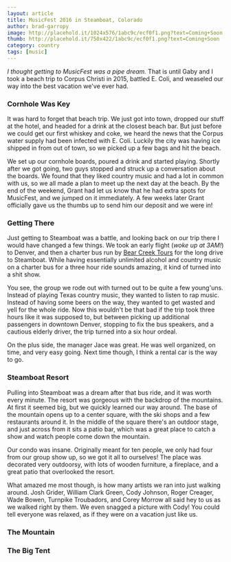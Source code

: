 ```yaml
---
layout: article
title: MusicFest 2016 in Steamboat, Colorado
author: brad-garropy
image: http://placehold.it/1024x576/1abc9c/ecf0f1.png?text=Coming+Soon
thumb: http://placehold.it/750x422/1abc9c/ecf0f1.png?text=Coming+Soon
category: country
tags: [music]
---
```


*I thought getting to MusicFest was a pipe dream.* That is until Gaby and I took a beach trip to Corpus Christi in 2015, battled E. Coli, and weaseled our way into the best vacation we've ever had.

### Cornhole Was Key

It was hard to forget that beach trip. We just got into town, dropped our stuff at the hotel, and headed for a drink at the closest beach bar. But just before we could get our first whiskey and coke, we heard the news that the Corpus water supply had been infected with E. Coli. Luckily the city was having ice shipped in from out of town, so we picked up a few bags and hit the beach.

We set up our cornhole boards, poured a drink and started playing. Shortly after we got going, two guys stopped and struck up a conversation about the boards. We found that they liked country music and had a lot in common with us, so we all made a plan to meet up the next day at the beach. By the end of the weekend, Grant had let us know that he had extra spots for MusicFest, and we jumped on it immediately. A few weeks later Grant officially gave us the thumbs up to send him our deposit and we were in!

### Getting There
Just getting to Steamboat was a battle, and looking back on our trip there I would have changed a few things. We took an early flight (*woke up at 3AM!*) to Denver, and then a charter bus run by [Bear Creek Tours](http://bearcreektoursllc.com/) for the long drive to Steamboat. While having essentially unlimited alcohol and country music on a charter bus for a three hour ride sounds amazing, it kind of turned into a shit show.

You see, the group we rode out with turned out to be quite a few young'uns. Instead of playing Texas country music, they wanted to listen to rap music. Instead of having some beers on the way, they wanted to get wasted and yell for the whole ride. Now this wouldn't be that bad if the trip took three hours like it was supposed to, but between picking up additional passengers in downtown Denver, stopping to fix the bus speakers, and a cautious elderly driver, the trip turned into a six hour ordeal.

On the plus side, the manager Jace was great. He was well organized, on time, and very easy going. Next time though, I think a rental car is the way to go.

### Steamboat Resort
Pulling into Steamboat was a dream after that bus ride, and it was worth every minute. The resort was gorgeous with the backdrop of the mountains. At first it seemed big, but we quickly learned our way around. The base of the mountain opens up to a center square, with the ski shops and a few restaurants around it. In the middle of the square there's an outdoor stage, and just across from it sits a patio bar, which was a great place to catch a show and watch people come down the mountain.

Our condo was insane. Originally meant for ten people, we only had four from our group show up, so we got it all to ourselves! The place was decorated very outdoorsy, with lots of wooden furniture, a fireplace, and a great patio that overlooked the resort.

What amazed me most though, is how many artists we ran into just walking around. Josh Grider, William Clark Green, Cody Johnson, Roger Creager, Wade Bowen, Turnpike Troubadors, and Corey Morrow all said hey to us as we walked right by them. We even snagged a picture with Cody! You could tell everyone was relaxed, as if they were on a vacation just like us.

### The Mountain


### The Big Tent
